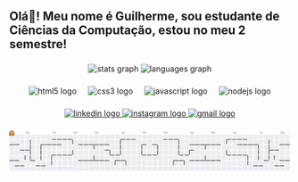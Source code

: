 <h2 align="left">Olá👋! Meu nome é Guilherme, sou estudante de Ciências da Computação, estou no meu 2 semestre!</h2>

###

<div align="center">
  <img src="https://github-readme-stats.vercel.app/api?username=guilhermeAndrade07&hide_title=false&hide_rank=false&show_icons=true&include_all_commits=true&count_private=true&disable_animations=false&theme=dark&locale=en&hide_border=true" height="250" alt="stats graph"  />
  <img src="https://github-readme-stats.vercel.app/api/top-langs?username=guilhermeAndrade07&locale=en&hide_title=false&layout=compact&card_width=320&langs_count=5&theme=dark&hide_border=true" height="220" alt="languages graph"  />
</div>

###

<div align="center">
  <img src="https://cdn.jsdelivr.net/gh/devicons/devicon/icons/html5/html5-original.svg" height="45" alt="html5 logo"  />
  <img width="13" />
  <img src="https://cdn.jsdelivr.net/gh/devicons/devicon/icons/css3/css3-original.svg" height="45" alt="css3 logo"  />
  <img width="13" />
  <img src="https://cdn.jsdelivr.net/gh/devicons/devicon/icons/javascript/javascript-original.svg" height="45" alt="javascript logo"  />
  <img width="13" />
  <img src="https://cdn.jsdelivr.net/gh/devicons/devicon/icons/nodejs/nodejs-original.svg" height="45" alt="nodejs logo"  />
</div>

###

<div align="center">
  <a href="https://www.linkedin.com/in/guilherme-andrade-918754309/" target="_blank">
    <img src="https://img.shields.io/static/v1?message=LinkedIn&logo=linkedin&label=&color=0077B5&logoColor=white&labelColor=&style=for-the-badge" height="80" alt="linkedin logo"  />
  </a>
  <a href="https://www.instagram.com/_gmoraiss_/" target="_blank">
    <img src="https://img.shields.io/static/v1?message=Instagram&logo=instagram&label=&color=E4405F&logoColor=white&labelColor=&style=for-the-badge" height="80" alt="instagram logo"  />
  </a>
  <a href="gui.morais.andrade@gmail.com" target="_blank">
    <img src="https://img.shields.io/static/v1?message=Gmail&logo=gmail&label=&color=D14836&logoColor=white&labelColor=&style=for-the-badge" height="80" alt="gmail logo"  />
  </a>
</div>

###

<picture>
  <source media="(prefers-color-scheme: dark)" srcset="https://raw.githubusercontent.com/guilhermeAndrade07/guilhermeAndrade07/output/pacman-contribution-graph-dark.svg">
  <source media="(prefers-color-scheme: light)" srcset="https://raw.githubusercontent.com/guilhermeAndrade07/guilhermeAndrade07/output/pacman-contribution-graph.svg">
  <img alt="pacman contribution graph" src="https://raw.githubusercontent.com/guilhermeAndrade07/guilhermeAndrade07/output/pacman-contribution-graph.svg">
</picture>

###
